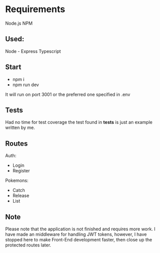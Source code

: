 # Requirements

Node.js
NPM

## Used:

Node - Express
Typescript


## Start

- npm i
- npm run dev

It will run on port 3001 or the preferred one specified in .env


## Tests

Had no time for test coverage the test found in __tests__ is just an example written by me.


## Routes

Auth:
- Login
- Register

Pokemons:
- Catch
- Release
- List


## Note

Please note that the application is not finished and requires more work.
I have made an middleware for handling JWT tokens, however, I have stopped here to make Front-End development faster, then close up the protected routes later.

